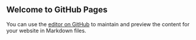## Welcome to GitHub Pages

You can use the [editor on GitHub](https://github.com/eplteixeira/me/edit/master/index.md) to maintain and preview the content for your website in Markdown files.
